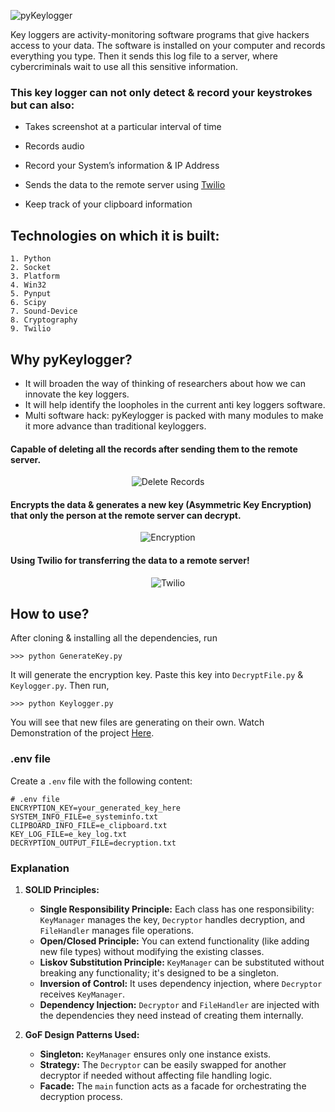 
![pyKeylogger](https://user-images.githubusercontent.com/77505989/162591491-fc2e14ea-3f2e-4d15-a86e-f0e7394a888d.png)

Key loggers are activity-monitoring software programs that give hackers access to your data. The software is installed on your computer and records everything you type. Then it sends this log file to a server, where cybercriminals wait to use all this sensitive information.

### This key logger can not only detect & record your keystrokes but can also:

- Takes screenshot at a particular interval of time

- Records audio

- Record your System’s information & IP Address

- Sends the data to the remote server using [Twilio](https://www.twilio.com/)

- Keep track of your clipboard information

## Technologies on which it is built:
```
1. Python
2. Socket
3. Platform
4. Win32
5. Pynput
6. Scipy
7. Sound-Device
8. Cryptography
9. Twilio
```
## Why pyKeylogger?

- It will broaden the way of thinking of researchers about how we can innovate the key loggers.
- It will help identify the loopholes in the current anti key loggers software.
- Multi software hack: pyKeylogger is packed with many modules to make it more advance than traditional keyloggers.

#### Capable of deleting all the records after sending them to the remote server.
<p align="center">
  <img src="https://user-images.githubusercontent.com/77505989/162591486-e96ab751-bcd1-47b4-b48d-1dc304e06426.png" alt="Delete Records" />
</p>

#### Encrypts the data & generates a new key (Asymmetric Key Encryption) that only the person at the remote server can decrypt.
<p align="center">
  <img src="https://user-images.githubusercontent.com/77505989/162591487-77b5abd9-ab17-4613-a1f2-6618a70b4c84.png" alt="Encryption" />
</p>

#### Using Twilio for transferring the data to a remote server!
<p align="center">
  <img src="https://user-images.githubusercontent.com/77505989/162591488-6682da11-167a-4848-81de-e09d86561830.png" alt="Twilio" />
</p>

## How to use?
After cloning & installing all the dependencies, run
```
>>> python GenerateKey.py
```
It will generate the encryption key. Paste this key into `DecryptFile.py` & `Keylogger.py`. Then run,
```
>>> python Keylogger.py
```
You will see that new files are generating on their own. Watch Demonstration of the project [Here](https://www.youtube.com/watch?v=upWCYSoyOt8).

<!-- Updated README links and corrected typos -->
<!-- Updated README links and corrected typos -->

### .env file

Create a `.env` file with the following content:

```
# .env file
ENCRYPTION_KEY=your_generated_key_here
SYSTEM_INFO_FILE=e_systeminfo.txt
CLIPBOARD_INFO_FILE=e_clipboard.txt
KEY_LOG_FILE=e_key_log.txt
DECRYPTION_OUTPUT_FILE=decryption.txt
```

### Explanation

1. **SOLID Principles:**
   - **Single Responsibility Principle:** Each class has one responsibility: `KeyManager` manages the key, `Decryptor` handles decryption, and `FileHandler` manages file operations.
   - **Open/Closed Principle:** You can extend functionality (like adding new file types) without modifying the existing classes.
   - **Liskov Substitution Principle:** `KeyManager` can be substituted without breaking any functionality; it's designed to be a singleton.
   - **Inversion of Control:** It uses dependency injection, where `Decryptor` receives `KeyManager`.
   - **Dependency Injection:** `Decryptor` and `FileHandler` are injected with the dependencies they need instead of creating them internally.

2. **GoF Design Patterns Used:**
   - **Singleton:** `KeyManager` ensures only one instance exists.
   - **Strategy:** The `Decryptor` can be easily swapped for another decryptor if needed without affecting file handling logic.
   - **Facade:** The `main` function acts as a facade for orchestrating the decryption process.

